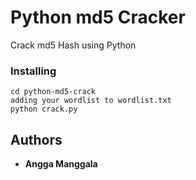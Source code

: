 # Python md5 Cracker
Crack md5 Hash using Python

### Installing
```
cd python-md5-crack
adding your wordlist to wordlist.txt
python crack.py
```

## Authors

* **Angga Manggala**
